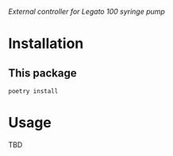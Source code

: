 _External controller for Legato 100 syringe pump_

# Installation

## This package
```
poetry install
```


# Usage
TBD